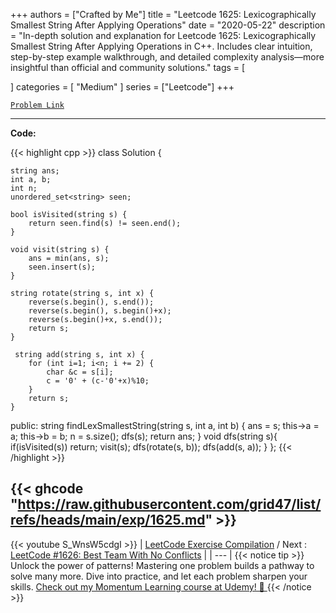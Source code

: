 
+++
authors = ["Crafted by Me"]
title = "Leetcode 1625: Lexicographically Smallest String After Applying Operations"
date = "2020-05-22"
description = "In-depth solution and explanation for Leetcode 1625: Lexicographically Smallest String After Applying Operations in C++. Includes clear intuition, step-by-step example walkthrough, and detailed complexity analysis—more insightful than official and community solutions."
tags = [
    
]
categories = [
    "Medium"
]
series = ["Leetcode"]
+++



[`Problem Link`](https://leetcode.com/problems/lexicographically-smallest-string-after-applying-operations/description/)

---

**Code:**

{{< highlight cpp >}}
class Solution {

    string ans;
    int a, b;
    int n;
    unordered_set<string> seen;

    bool isVisited(string s) {
        return seen.find(s) != seen.end();
    }

    void visit(string s) {
        ans = min(ans, s);
        seen.insert(s);
    }    

    string rotate(string s, int x) {
        reverse(s.begin(), s.end());
        reverse(s.begin(), s.begin()+x);
        reverse(s.begin()+x, s.end());
        return s;
    }

     string add(string s, int x) {
        for (int i=1; i<n; i += 2) {
            char &c = s[i];
            c = '0' + (c-'0'+x)%10;
        }
        return s;
    }
public:
    string findLexSmallestString(string s, int a, int b) {
        ans = s;
        this->a = a;
        this->b = b;
        n = s.size();
        dfs(s);
        return ans;
    }
    void dfs(string s){
        if(isVisited(s)) return;
        visit(s);
        dfs(rotate(s, b));
        dfs(add(s, a));
    }
};
{{< /highlight >}}

{{< ghcode "https://raw.githubusercontent.com/grid47/list/refs/heads/main/exp/1625.md" >}}
---
{{< youtube S_WnsW5cdgI >}}
| [LeetCode Exercise Compilation](https://grid47.xyz/leetcode/) / Next : [LeetCode #1626: Best Team With No Conflicts](https://grid47.xyz/posts/leetcode_1626) |
| --- |
{{< notice tip >}}
Unlock the power of patterns! Mastering one problem builds a pathway to solve many more. Dive into practice, and let each problem sharpen your skills. [Check out my Momentum Learning course at Udemy! 🚀 ](https://www.udemy.com/course/algorithms-and-data-structures-in-cpp/)
{{< /notice >}}

